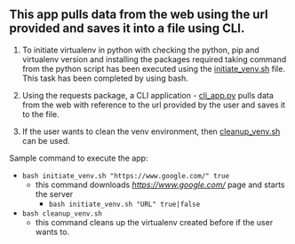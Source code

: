 ## This app pulls data from the web using the url provided and saves it into a file using CLI.

1. To initiate virtualenv in python with checking the python, pip and virtualenv version and installing the packages required taking command from the python script has been executed using the [initiate_venv.sh](https://github.com/LF-DevOps-Intern/3_1_python-sagarchalise-rikeshkarma/blob/main/Rikesh/initiate_venv.sh) file. This task has been completed by using bash.  
           
2. Using the requests package, a CLI application - [cli_app.py](https://github.com/LF-DevOps-Intern/3_1_python-sagarchalise-rikeshkarma/blob/main/Rikesh/cli_app.py) pulls data from the web with reference to the url provided by the user and saves it to the file.
   
3. If the user wants to clean the venv environment, then [cleanup_venv.sh](https://github.com/LF-DevOps-Intern/3_1_python-sagarchalise-rikeshkarma/blob/main/Rikesh/cleanup_venv.sh) can be used.

Sample command to execute the app:
- `bash initiate_venv.sh "https://www.google.com/" true`
  - this command downloads _https://www.google.com/_ page and starts the server
    - `bash initiate_venv.sh "URL" true|false`
- `bash cleanup_venv.sh`
  - this command cleans up the virtualenv created before if the user wants to.

